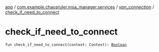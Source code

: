 [app](../../index.md) / [com.example.chaosruler.msa_manager.services](../index.md) / [vpn_connection](index.md) / [check_if_need_to_connect](.)

# check_if_need_to_connect

`fun check_if_need_to_connect(context: Context): `[`Boolean`](https://kotlinlang.org/api/latest/jvm/stdlib/kotlin/-boolean/index.html)